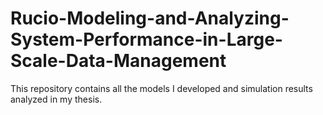 # Rucio-Modeling-and-Analyzing-System-Performance-in-Large-Scale-Data-Management
This repository contains all the models I developed and simulation results analyzed in my thesis.
